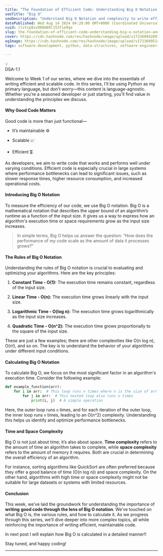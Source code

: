 ```yaml
---
title: "The Foundation of Efficient Code: Understanding Big O Notation and Complexity"
seoTitle: "Big O"
seoDescription: "Understand Big O Notation and complexity to write efficient, scalable code. Learn key principles and their impact on code performance"
datePublished: Wed Aug 14 2024 04:28:00 GMT+0000 (Coordinated Universal Time)
cuid: clztcp8sx000m09l153fie9qa
slug: the-foundation-of-efficient-code-understanding-big-o-notation-and-complexity
cover: https://cdn.hashnode.com/res/hashnode/image/upload/v1723609428975/54e0951d-07cd-47cc-af06-55134a337017.webp
ogImage: https://cdn.hashnode.com/res/hashnode/image/upload/v1723609514098/4361c1fe-9d99-4bc2-8519-85d34f897acd.webp
tags: software-development, python, data-structures, software-engineering, big-o, opentowork, code-efficiency

---
```


<div data-node-type="callout">
<div data-node-type="callout-emoji">💡</div>
<div data-node-type="callout-text">DSA-1.1</div>
</div>

Welcome to Week 1 of our series, where we dive into the essentials of writing efficient and scalable code. In this series, I’ll be using Python as my primary language, but don’t worry—this content is language-agnostic. Whether you’re a seasoned developer or just starting, you’ll find value in understanding the principles we discuss.

#### Why Good Code Matters

Good code is more than just functional—

* It’s maintainable ⚙️
    
* Scalable 📈
    
* Efficient 🎖️.
    

As developers, we aim to write code that works and performs well under varying conditions. Efficient code is especially crucial in large systems where performance bottlenecks can lead to significant issues, such as slower response times, higher resource consumption, and increased operational costs.

#### Introducing Big O Notation

To measure the efficiency of our code, we use Big O notation. Big O is a mathematical notation that describes the upper bound of an algorithm’s runtime as a function of the input size. It gives us a way to express how an algorithm's execution time or space requirements grow as the input size increases.

> In simple terms, Big O helps us answer the question: “How does the performance of my code scale as the amount of data it processes grows?”

#### The Rules of Big O Notation

Understanding the rules of Big O notation is crucial to evaluating and optimizing your algorithms. Here are the key principles:

1. **Constant Time - O(1):** The execution time remains constant, regardless of the input size.
    
2. **Linear Time - O(n):** The execution time grows linearly with the input size.
    
3. **Logarithmic Time - O(log n):** The execution time grows logarithmically as the input size increases.
    
4. **Quadratic Time - O(n^2):** The execution time grows proportionally to the square of the input size.
    

These are just a few examples; there are other complexities like O(n log n), O(n!), and so on. The key is to understand the behavior of your algorithms under different input conditions.

#### Calculating Big O Notation

To calculate Big O, we focus on the most significant factor in an algorithm's execution time. Consider the following example:

```python
def example_function(arr):
    for i in arr:  # This loop runs n times where n is the size of arr
        for j in arr:  # This nested loop also runs n times
            print(i, j)  # A simple operation
```

Here, the outer loop runs `n` times, and for each iteration of the outer loop, the inner loop runs `n` times, leading to an O(n^2) complexity. Understanding this helps us identify and optimize performance bottlenecks.

#### Time and Space Complexity

Big O is not just about time; it’s also about space. **Time complexity** refers to the amount of time an algorithm takes to complete, while **space complexity** refers to the amount of memory it requires. Both are crucial in determining the overall efficiency of an algorithm.

For instance, sorting algorithms like QuickSort are often preferred because they offer a good balance of time (O(n log n)) and space complexity. On the other hand, algorithms with high time or space complexity might not be suitable for large datasets or systems with limited resources.

#### Conclusion

This week, we’ve laid the groundwork for understanding the importance of **writing** **good code through the lens of Big O notation**. We’ve touched on what Big O is, the various rules, and how to calculate it. As we progress through this series, we’ll dive deeper into more complex topics, all while reinforcing the importance of writing efficient, maintainable code.

In next post I will explain how Big O is calculated in a detailed manner!!

Stay tuned, and happy coding!

---